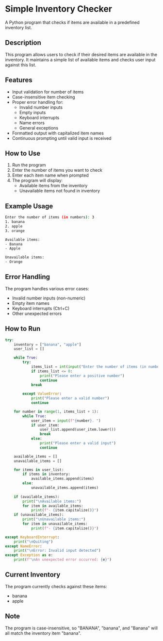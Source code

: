 # Simple Inventory Checker

A Python program that checks if items are available in a predefined inventory list.

## Description

This program allows users to check if their desired items are available in the inventory. It maintains a simple list of available items and checks user input against this list.

## Features

- Input validation for number of items
- Case-insensitive item checking
- Proper error handling for:
  - Invalid number inputs
  - Empty inputs
  - Keyboard interrupts
  - Name errors
  - General exceptions
- Formatted output with capitalized item names
- Continuous prompting until valid input is received

## How to Use

1. Run the program
2. Enter the number of items you want to check
3. Enter each item name when prompted
4. The program will display:
   - Available items from the inventory
   - Unavailable items not found in inventory

## Example Usage

```bash
Enter the number of items (in numbers): 3
1. banana
2. apple
3. orange

Available items:
- Banana
- Apple

Unavailable items:
- Orange
```

## Error Handling

The program handles various error cases:
- Invalid number inputs (non-numeric)
- Empty item names
- Keyboard interrupts (Ctrl+C)
- Other unexpected errors

## How to Run

```python
try:
    inventory = ["banana", "apple"]
    user_list = []

    while True:
        try:
            items_list = int(input("Enter the number of items (in numbers): "))
            if items_list <= 0:
                print("Please enter a positive number")
                continue
            break
            
        except ValueError:
            print("Please enter a valid number")
            continue

    for number in range(1, items_list + 1):
        while True:
            user_item = input(f"{number}. ")
            if user_item:
                user_list.append(user_item.lower())
                break
            else:
                print("Please enter a valid input")
                continue

    available_items = []
    unavailable_items = []

    for items in user_list:
        if items in inventory:
            available_items.append(items)
        else:
            unavailable_items.append(items)
    
    if (available_items):
        print("\nAvailable items:")
        for item in available_items:
            print(f"- {item.capitalize()}")
    if (unavailable_items):
        print("\nUnavailable items:")
        for item in unavailable_items:
            print(f"- {item.capitalize()}")

except KeyboardInterrupt:
    print("\nQuiting")
except NameError:
    print("\nError: Invalid input detected")
except Exception as e:
    print(f"\nAn unexpected error occurred: {e}")
```

## Current Inventory

The program currently checks against these items:
- banana
- apple

## Note

The program is case-insensitive, so "BANANA", "banana", and "Banana" will all match the inventory item "banana".
